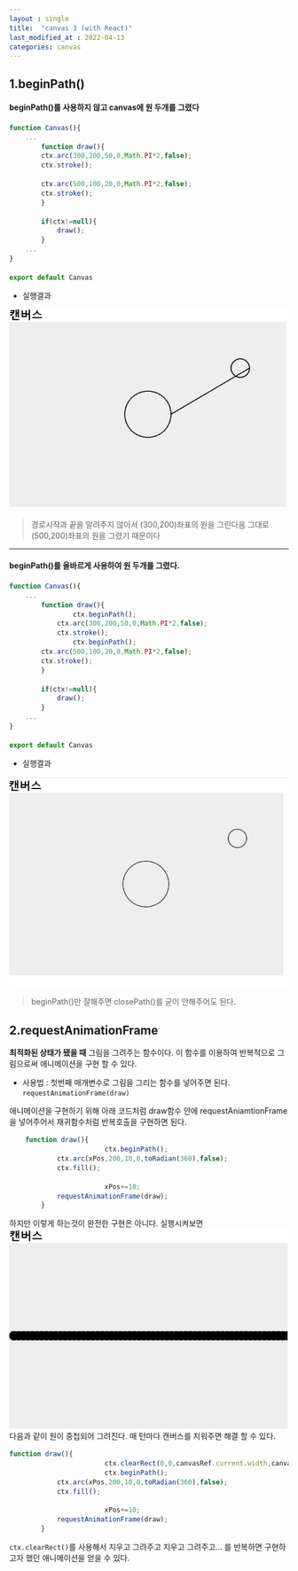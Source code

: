 ```yaml
---
layout : single
title:  "canvas 3 (with React)"
last_modified_at : 2022-04-13
categories: canvas
---
```


## 1.beginPath()

#### beginPath()를 사용하지 않고 canvas에 원 두개를 그렸다
```javascript
function Canvas(){
    ...
	    function draw(){
		ctx.arc(300,200,50,0,Math.PI*2,false);
		ctx.stroke();

		ctx.arc(500,100,20,0,Math.PI*2,false);
		ctx.stroke();
		}

		if(ctx!=null){
			draw();
		}
    ...
}

export default Canvas

```
* 실행결과    

![Alt text](/img/canavs_drawarc.png)
>경로시작과 끝을 알려주지 않아서 (300,200)좌표의 원을 그린다음 그대로 (500,200)좌표의 원을 그렸기 때문이다

----

#### beginPath()를 올바르게 사용하여 원 두개를 그렸다.
```javascript
function Canvas(){
    ...
	    function draw(){
                ctx.beginPath();
	        ctx.arc(300,200,50,0,Math.PI*2,false);
	        ctx.stroke();
                ctx.beginPath();
		ctx.arc(500,100,20,0,Math.PI*2,false);
		ctx.stroke();
		}

		if(ctx!=null){
			draw();
		}
    ...
}

export default Canvas

```
* 실행결과    

![Alt text](/img/canvas_drawarc2.png)
>beginPath()만 잘해주면 closePath()를 굳이 안해주어도 된다.


## 2.requestAnimationFrame

**최적화된 상태가 됐을 때** 그림을 그려주는 함수이다. 이 함수를 이용하여 반복적으로 그림으로써 애니메이션을 구현 할 수 있다.

* 사용법 : 첫번째 매개변수로 그림을 그리는 함수를 넣어주면 된다. `requestAnimationFrame(draw)`

애니메이션을 구현하기 위해 아래 코드처럼 draw함수 안에 requestAniamtionFrame을 넣어주어서 재귀함수처럼 반복호출을 구현하면 된다.
```javascript
	function draw(){
                        ctx.beginPath();
			ctx.arc(xPos,200,10,0,toRadian(360),false);
			ctx.fill();

                        xPos+=10;
			requestAnimationFrame(draw);
		}
```
하지만 이렇게 하는것이 완전한 구현은 아니다. 실행시켜보면
![Alt text](/img/canvas_animation1.png)
다음과 같이 원이 중첩되어 그려진다. 
매 턴마다 캔버스를 지워주면 해결 할 수 있다.

```javascript
function draw(){
                        ctx.clearRect(0,0,canvasRef.current.width,canvasRef.current.height);
                        ctx.beginPath();
			ctx.arc(xPos,200,10,0,toRadian(360),false);
			ctx.fill();

                        xPos+=10;
			requestAnimationFrame(draw);
		}
```
`ctx.clearRect()`를 사용해서 지우고 그려주고 지우고 그려주고... 를 반복하면 구현하고자 했던 애니메이션을 얻을 수 있다.
